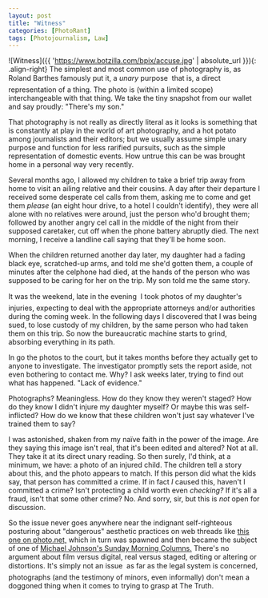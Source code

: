 ```yaml
---
layout: post
title: "Witness"
categories: [PhotoRant]
tags: [Photojournalism, Law]
---
```



![Witness]({{ 'https://www.botzilla.com/bpix/accuse.jpg' | absolute_url }}){: .align-right}
The simplest and most common use of photography is, as Roland Barthes famously put it, a <i>unary</i> purpose &#151; that is, a direct representation of a thing. The photo is (within a limited scope) interchangeable with that thing. We take the tiny snapshot from our wallet and say proudly: "There's my son."

That photography is not really as directly literal as it looks is something that is constantly at play in the world of art photography, and a hot potato among journalists and their editors; but we usually assume simple unary purpose and function for less rarified pursuits, such as the simple representation of domestic events. How untrue this can be was brought home in a personal way very recently.

<!--more-->
Several months ago, I allowed my children to take a brief trip away from home to visit an ailing relative and their cousins. A day after their departure I received some desperate cel calls from them, asking me to come and get them <i>please</i> (an eight hour drive, to a hotel I couldn't identify), they were all alone with no relatives were around, just the person who'd brought them; followed by another angry cel call in the middle of the night from their supposed caretaker, cut off when the phone battery abruptly died. The next morning, I receive a landline call saying that they'll be home soon.

When the children returned another day later, my daughter had a fading black eye, scratched-up arms, and told me she'd gotten them, a couple of minutes after the celphone had died, at the hands of the person who was supposed to be caring for her on the trip. My son told me the same story.

It was the weekend, late in the evening &#151; I took photos of my daughter's injuries, expecting to deal with the appropriate attorneys and/or authorities during the coming week. In the following days I discovered that I was being sued, to lose custody of my children, by the same person who had taken them on this trip. So now the bureaucratic machine starts to grind, absorbing everything in its path.

In go the photos to the court, but it takes months before they actually get to anyone to investigate. The investigator promptly sets the report aside, not even bothering to contact me. Why? I ask weeks later, trying to find out what has happened. "Lack of evidence."

Photographs? Meaningless. How do they know they weren't staged? How do they know I didn't injure my daughter myself? Or maybe this was self-inflicted? How do we know that these children won't just say whatever I've trained them to say?

I was astonished, shaken from my na&iuml;ve faith in the power of the image. Are they saying this image isn't real, that it's been edited and altered? Not at all. They take it at its direct unary reading. So then surely, I'd think, at a minimum, we have: a photo of an injured child. The children tell a story about this, and the photo appears to match. If this person did what the kids say, that person has committed a crime. If in fact <i>I</i> caused this, haven't I committed a crime? Isn't protecting a child worth even <i>checking?</i> If it's all a fraud, isn't that  some other crime? No. And sorry, sir, but this is <i>not</i> open for discussion.

So the issue never goes anywhere near the indignant self-righteous posturing about "dangerous" aesthetic practices on web threads like <a href="http://www.photo.net/bboard/q-and-a-fetch-msg?msg_id=007aw6">this one on photo.net,</a> which in turn was spawned and then became the subject of one of <a href="http://www.luminous-landscape.com/columns/sm-04-03-07.shtml">Michael Johnson's Sunday Morning Columns.</a> There's no argument about film versus digital, real versus staged, editing or altering or distortions. It's simply not an issue &#151; as far as the legal system is concerned, photographs (and the testimony of minors, even informally) don't mean a doggoned thing when it comes to trying to grasp at The Truth.

